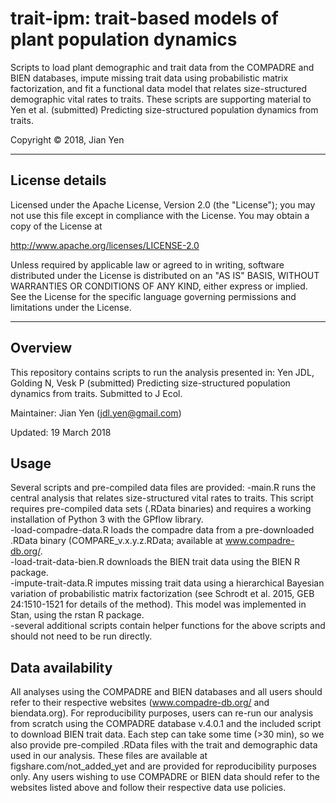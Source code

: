 # trait-ipm: trait-based models of plant population dynamics 
Scripts to load plant demographic and trait data from the COMPADRE and BIEN databases, impute missing trait data using probabilistic matrix factorization, and fit a functional data model that relates size-structured demographic vital rates to traits. These scripts are supporting material to Yen et al. (submitted) Predicting size-structured population dynamics from traits.

Copyright &copy; 2018, Jian Yen

*****

## License details
Licensed under the Apache License, Version 2.0 (the "License");
you may not use this file except in compliance with the License.
You may obtain a copy of the License at

  http://www.apache.org/licenses/LICENSE-2.0

Unless required by applicable law or agreed to in writing, software
distributed under the License is distributed on an "AS IS" BASIS,
WITHOUT WARRANTIES OR CONDITIONS OF ANY KIND, either express or implied.
See the License for the specific language governing permissions and
limitations under the License.

*****

## Overview
This repository contains scripts to run the analysis presented in:
Yen JDL, Golding N, Vesk P (submitted) Predicting size-structured population dynamics from traits. Submitted to J Ecol.

Maintainer: Jian Yen (jdl.yen@gmail.com)

Updated: 19 March 2018

## Usage
Several scripts and pre-compiled data files are provided:
-main.R runs the central analysis that relates size-structured vital rates to traits. This script requires pre-compiled data sets (.RData binaries) and requires a working installation of Python 3 with the GPflow library.  
-load-compadre-data.R loads the compadre data from a pre-downloaded .RData binary (COMPARE_v.x.y.z.RData; available at www.compadre-db.org/.  
-load-trait-data-bien.R downloads the BIEN trait data using the BIEN R package.  
-impute-trait-data.R imputes missing trait data using a hierarchical Bayesian variation of probabilistic matrix factorization (see Schrodt et al. 2015, GEB 24:1510-1521 for details of the method). This model was implemented in Stan, using the rstan R package.  
-several additional scripts contain helper functions for the above scripts and should not need to be run directly.  

## Data availability
All analyses using the COMPADRE and BIEN databases and all users should refer to their respective websites (www.compadre-db.org/ and biendata.org). For reproducibility purposes, users can re-run our analysis from scratch using the COMPADRE database v.4.0.1 and the included script to download BIEN trait data. Each step can take some time (>30 min), so we also provide pre-compiled .RData files with the trait and demographic data used in our analysis. These files are available at figshare.com/not_added_yet and are provided for reproducibility purposes only. Any users wishing to use COMPADRE or BIEN data should refer to the websites listed above and follow their respective data use policies.


